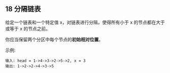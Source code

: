 ## 18 分隔链表


给定一个链表和一个特定值 x，对链表进行分隔，使得所有小于 x 的节点都在大于或等于 x 的节点之前。

你应当保留两个分区中每个节点的**初始相对位置**。


示例:

```
输入: head = 1->4->3->2->5->2, x = 3
输出: 1->2->2->4->3->5
```